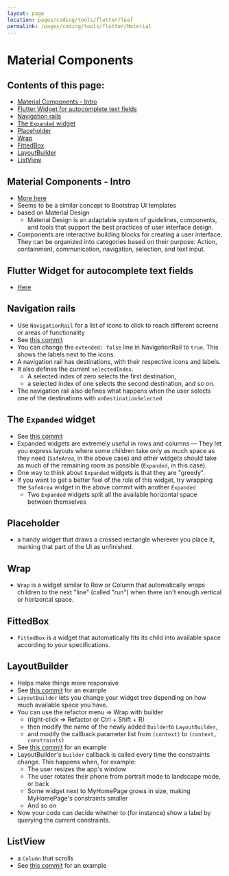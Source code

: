 ```yaml
---
layout: page
location: pages/coding/tools/flutter/leaf
permalink: /pages/coding/tools/flutter/Material
---
```


# Material Components

## Contents of this page:

- [Material Components - Intro](#material-components---intro)
- [Flutter Widget for autocomplete text fields](#flutter-widget-for-autocomplete-text-fields)
- [Navigation rails](#navigation-rails)
- [The `Expanded` widget](#the-expanded-widget)
- [Placeholder](#placeholder)
- [Wrap](#wrap)
- [FittedBox](#fittedbox)
- [LayoutBuilder](#layoutbuilder)
- [ListView](#listview)

## Material Components - Intro

- [More here](https://m3.material.io/components)
- Seems to be a similar concept to Bootstrap UI templates
- based on Material Design
    - Material Design is an adaptable system of guidelines, components, and tools that support the best practices of user interface design.
- Components are interactive building blocks for creating a user interface. They can be organized into categories based on their purpose: Action, containment, communication, navigation, selection, and text input.

## Flutter Widget for autocomplete text fields

- [Here](https://api.flutter.dev/flutter/material/Autocomplete-class.html)

## Navigation rails

- Use `NavigationRail` for a list of icons to click to reach different screens or areas of functionality
- See [this commit](https://github.com/claresudbery/Flutter_codelab_namer_app/commit/2bb70dbc783563ba598347c7ce9507ec701aa76f)
- You can change the `extended: false` line in NavigationRail to `true`. This shows the labels next to the icons.
- A navigation rail has destinations, with their respective icons and labels. 
- It also defines the current `selectedIndex`. 
  - A selected index of zero selects the first destination, 
  - a selected index of one selects the second destination, and so on.
- The navigation rail also defines what happens when the user selects one of the destinations with `onDestinationSelected`

## The `Expanded` widget

- See [this commit](https://github.com/claresudbery/Flutter_codelab_namer_app/commit/2bb70dbc783563ba598347c7ce9507ec701aa76f)
- Expanded widgets are extremely useful in rows and columns
— They let you express layouts where some children take only as much space as they need (`SafeArea`, in the above case) and other widgets should take as much of the remaining room as possible (`Expanded`, in this case). 
- One way to think about `Expanded` widgets is that they are "greedy". 
- If you want to get a better feel of the role of this widget, try wrapping the `SafeArea` widget in the above commit with another `Expanded`
  - Two `Expanded` widgets split all the available horizontal space between themselves

## Placeholder

- a handy widget that draws a crossed rectangle wherever you place it, marking that part of the UI as unfinished.

## Wrap

- `Wrap` is a widget similar to Row or Column that automatically wraps children to the next "line" (called "run") when there isn't enough vertical or horizontal space.

## FittedBox

- `FittedBox` is a widget that automatically fits its child into available space according to your specifications.

## LayoutBuilder

- Helps make things more responsive
- See [this commit](https://github.com/claresudbery/Flutter_codelab_namer_app/commit/93f0643e0914ff0e23994a8ead696d8c53cab104) for an example
- `LayoutBuilder` lets you change your widget tree depending on how much available space you have.
- You can use the refactor menu => Wrap with builder
  - (right-click => Refactor or Ctrl + Shift + R)
  - then modify the name of the newly added `Builder`to `LayoutBuilder`,
  - and modify the callback parameter list from `(context)` to `(context, constraints)`
- See [this commit]() for an example
- LayoutBuilder's `builder` callback is called every time the constraints change. This happens when, for example:
  - The user resizes the app's window
  - The user rotates their phone from portrait mode to landscape mode, or back
  - Some widget next to MyHomePage grows in size, making MyHomePage's constraints smaller
  - And so on
- Now your code can decide whether to (for instance) show a label by querying the current constraints.

## ListView

- a `Column` that scrolls
- See [this commit](https://github.com/claresudbery/Flutter_codelab_namer_app/commit/a2c9c5cc3a84ee406b0e1694bb74a588a771a7e7) for an example